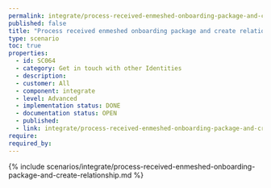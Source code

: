 ```yaml
---
permalink: integrate/process-received-enmeshed-onboarding-package-and-create-relationship
published: false
title: "Process received enmeshed onboarding package and create relationship"
type: scenario
toc: true
properties:
  - id: SC064
  - category: Get in touch with other Identities
  - description:
  - customer: All
  - component: integrate
  - level: Advanced
  - implementation status: DONE
  - documentation status: OPEN
  - published:
  - link: integrate/process-received-enmeshed-onboarding-package-and-create-relationship
require:
required_by:
---
```


{% include scenarios/integrate/process-received-enmeshed-onboarding-package-and-create-relationship.md %}
